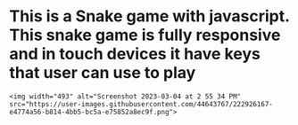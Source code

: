 # This is a Snake game with javascript. This snake game is fully responsive and in touch devices it have keys that user can use to play
    <img width="493" alt="Screenshot 2023-03-04 at 2 55 34 PM" src="https://user-images.githubusercontent.com/44643767/222926167-e4774a56-b814-4bb5-bc5a-e75852a8ec9f.png">
